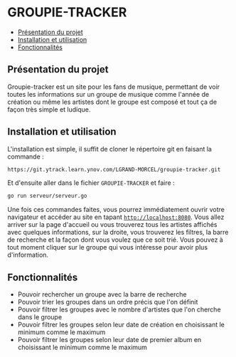 # GROUPIE-TRACKER

  - [Présentation du projet](#présentation-du-projet)
  - [Installation et utilisation](#installation-et-utilisation)
  - [Fonctionnalités](#fonctionnalités)

## Présentation du projet

Groupie-tracker est un site pour les fans de musique, permettant de voir toutes les informations sur un groupe de musique comme l'année de création ou même les artistes dont le groupe est composé et tout ça de façon très simple et ludique.

## Installation et utilisation

L'installation est simple, il suffit de cloner le répertoire git en faisant la commande :
```bash
https://git.ytrack.learn.ynov.com/LGRAND-MORCEL/groupie-tracker.git
```
Et d'ensuite aller dans le fichier `GROUPIE-TRACKER` et faire :
```bash
go run serveur/serveur.go
```
Une fois ces commandes faites, vous pourrez immédiatement ouvrir votre navigateur et accéder au site en tapant [`http://localhost:8080`](http://localhost:8080). Vous allez arriver sur la page d'accueil ou vous trouverez tous les artistes affichés avec quelques informations, sur la droite, vous trouverez les filtres, la barre de recherche et la façon dont vous voulez que ce soit trié. Vous pouvez à tout moment cliquer sur le groupe qui vous intéresse pour avoir plus d'information.

## Fonctionnalités

- Pouvoir rechercher un groupe avec la barre de recherche
- Pouvoir trier les groupes dans un ordre précis que l'on définit
- Pouvoir filtrer les groupes avec le nombre d'artistes que l'on cherche dans le groupe
- Pouvoir filtrer les groupes selon leur date de création en choisissant le minimum comme le maximum
- Pouvoir filtrer les groupes selon leur date de premier album en choisissant le minimum comme le maximum